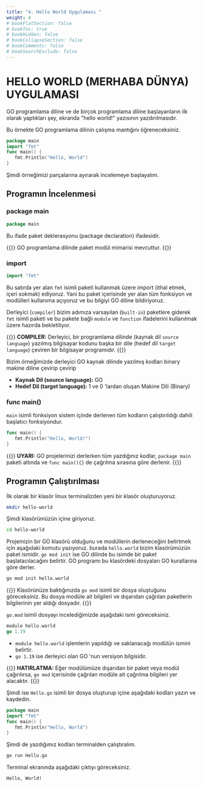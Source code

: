 ```yaml
---
title: "4. Hello World Uygulaması "
weight: 4
# bookFlatSection: false
# bookToc: true
# bookHidden: false
# bookCollapseSection: false
# bookComments: false
# bookSearchExclude: false
---
```



# HELLO WORLD (MERHABA DÜNYA) UYGULAMASI 

GO programlama diline ve de birçok programlama diline başlayanların ilk olarak yaptıkları şey, ekranda "hello world!" yazısının yazdırılmasıdır.

Bu örnekte GO programlama dilinin çalışma mantığını öğreneceksiniz.

```go
package main  
import "fmt"  
func main() {  
   fmt.Println("Hello, World")  
}  
```

Şimdi örneğimizi parçalarına ayırarak incelemeye başlayalım.

## Programın İncelenmesi
### package main 

```go
package main
```


Bu ifade paket deklerasyonu (package declaration) ifadesidir. 

{{<hint info>}}
GO programlama dilinde paket modül mimarisi mevcuttur.
{{</hint>}}


### import 

```go
import "fmt"
```

Bu satırda yer alan `fmt` isimli paketi kullanmak üzere import (ithal etmek, içeri sokmak) ediyoruz. Yani bu paket içerisinde yer alan tüm fonksiyon ve modülleri kullanıma açıyoruz ve bu bilgiyi GO diline bildiriyoruz.

Derleyici (`compiler`) bizim adımıza  varsayılan (`built-in`) paketlere giderek  `fmt` isimli paketi ve bu pakete bağlı `module` ve `function` ifadelerini kullanılmak üzere hazırda bekletiliyor.

{{<hint info>}}
**COMPILER:**
Derleyici, bir programlama dilinde (kaynak dil `source language`) yazılmış bilgisayar kodunu başka bir dile (hedef dil `target language`) çeviren bir bilgisayar programıdır.
{{</hint>}}

Bizim örneğimizde derleyici GO kaynak dilinde yazılmış kodları binary makine diline çevirip çevirip 

-  **Kaynak Dil (source language):** GO
-  **Hedef Dil (target language):** 1 ve 0 'lardan oluşan Makine Dili  (Binary)


### func main()

`main` isimli fonksiyon sistem içinde derlenen tüm kodların çalıştırıldığı dahili başlatıcı fonksiyondur.

```go
func main() {
   fmt.Println("Hello, World!")
}
```

{{<hint warning>}}
**UYARI:**
GO projelerinizi derlerken tüm yazdığınız kodlar, `package main` paketi altında ve `func main(){}` de çağrılma sırasına göre derlenir. 
{{</hint>}}


## Programın Çalıştırılması 

İlk olarak bir klasör linux terminalizden yeni bir klasör oluşturuyoruz. 

```bash
mkdir hello-world
```

Şimdi klasörümüzün içine giriyoruz. 

```bash
cd hello-world
```

Projemizin bir GO klasörü olduğunu ve modüllerin derleneceğini belirtmek için aşağıdaki komutu yazıyoruz. burada `hello.world` bizim klasörümüzün paket ismidir. `go mod init` ise GO dilinde bu isimde bir paket başlatacılacağını belirtir. GO programı bu klasördeki dosyaları GO kurallarına göre derler.

```bash
go mod init hello.world
```

{{<hint warning>}}
Klasörünüze baktığınızda `go mod` isimli bir dosya oluştuğunu göreceksiniz. Bu dosya modüle ait bilgileri ve dışarıdan çağrılan paketlerin bilgilerinin yer aldığı dosyadır.
{{</hint>}}

`go.mod` isimli dosyayı incelediğimizde aşağıdaki ismi göreceksiniz.

```go
module hello.world
go 1.19
```

- `module hello.world` işlemlerin yapıldığı ve saklanacağı modülün ismini belirtir. 
- `go 1.19` ise derleyici olan GO 'nun versiyon bilgisidir. 

{{<hint warning>}}
**HATIRLATMA:**
Eğer modülümüze dışarıdan bir paket veya modül çağırılırsa, `go mod` içerisinde çağrılan modüle ait çağrılma bilgileri yer alacaktır.
{{</hint>}}

Şimdi ise `Hello.go` isimli bir dosya oluşturup içine aşağıdaki kodları yazın ve kaydedin.

```go
package main  
import "fmt"  
func main() {  
   fmt.Println("Hello, World")  
}  
```


Şimdi de yazdığımız kodları terminalden çalıştıralım.

```bash 
go run Hello.go
```

Terminal ekranında aşağıdaki çıktıyı göreceksiniz.

```bash
Hello, World!
```


